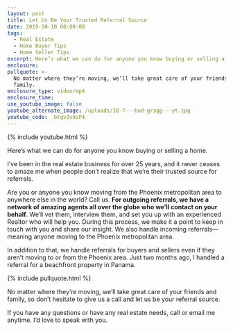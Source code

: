 ```yaml
---
layout: post
title: Let Us Be Your Trusted Referral Source
date: 2019-10-10 00:00:00
tags:
  - Real Estate
  - Home Buyer Tips
  - Home Seller Tips
excerpt: Here’s what we can do for anyone you know buying or selling a home.
enclosure:
pullquote: >-
  No matter where they’re moving, we’ll take great care of your friends and
  family.
enclosure_type: video/mp4
enclosure_time:
use_youtube_image: false
youtube_alternate_image: /uploads/10-7---bud-gragg---yt.jpg
youtube_code: _btqvZvdsP4
---
```


{% include youtube.html %}

Here’s what we can do for anyone you know buying or selling a home.

I’ve been in the real estate business for over 25 years, and it never ceases to amaze me when people don’t realize that we’re their trusted source for referrals.

Are you or anyone you know moving from the Phoenix metropolitan area to anywhere else in the world? Call us. **For outgoing referrals, we have a network of amazing agents all over the globe who we’ll contact on your behalf**. We’ll vet them, interview them, and set you up with an experienced Realtor who will help you. During this process, we make it a point to keep in touch with you and share our insight. We also handle incoming referrals—meaning anyone moving to the Phoenix metropolitan area.

In addition to that, we handle referrals for buyers and sellers even if they aren’t moving to or from the Phoenix area. Just two months ago, I handled a referral for a beachfront property in Panama.

{% include pullquote.html %}

No matter where they’re moving, we’ll take great care of your friends and family, so don’t hesitate to give us a call and let us be your referral source.

If you have any questions or have any real estate needs, call or email me anytime. I’d love to speak with you.